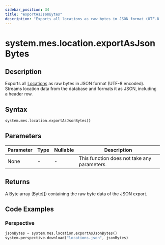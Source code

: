 ```yaml
---
sidebar_position: 34
title: "exportAsJsonBytes"
description: "Exports all locations as raw bytes in JSON format (UTF-8 encoded)"
---
```


# system.mes.location.exportAsJsonBytes

## Description

Exports all [Locations](../../data-model/location-model/location) as raw bytes in JSON format
(UTF-8 encoded). Streams location data from the database and formats it as JSON, including a
header row.

## Syntax

```python
system.mes.location.exportAsJsonBytes()
```

## Parameters

| Parameter | Type | Nullable | Description                                 |
|-----------|------|----------|---------------------------------------------|
| None      | -    | -        | This function does not take any parameters. |

## Returns

A Byte array (Byte[]) containing the raw byte data of the JSON export.

## Code Examples

### Perspective
```python
jsonBytes = system.mes.location.exportAsJsonBytes()
system.perspective.download("locations.json", jsonBytes)
```